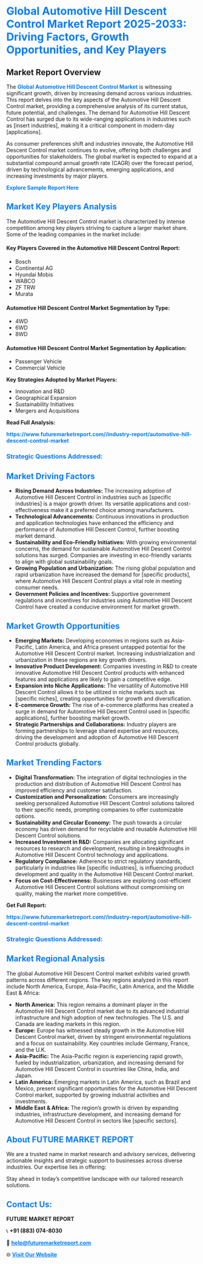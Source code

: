 <h1 style="color: #007BFF;">Global Automotive Hill Descent Control Market Report 2025-2033: Driving Factors, Growth Opportunities, and Key Players</h1>

<section id="overview">
<h2>Market Report Overview</h2>
<p>The <a href="https://www.futuremarketreport.com//industry-report/automotive-hill-descent-control-market" style="color: #007BFF; text-decoration: none;"><strong>Global Automotive Hill Descent Control Market</strong></a> is witnessing significant growth, driven by increasing demand across various industries. This report delves into the key aspects of the Automotive Hill Descent Control market, providing a comprehensive analysis of its current status, future potential, and challenges. The demand for Automotive Hill Descent Control has surged due to its wide-ranging applications in industries such as [insert industries], making it a critical component in modern-day [applications].</p>
<p>As consumer preferences shift and industries innovate, the Automotive Hill Descent Control market continues to evolve, offering both challenges and opportunities for stakeholders. The global market is expected to expand at a substantial compound annual growth rate (CAGR) over the forecast period, driven by technological advancements, emerging applications, and increasing investments by major players.</p>
</section>

<section id="overview">
<p><a href="https://www.futuremarketreport.com//request-sample/reportId=48255" style="color: #007BFF; text-decoration: none;"><strong>Explore Sample Report Here</strong></a></p>
</section>

<section id="key-players">
<h2 style="color: #007BFF;">Market Key Players Analysis</h2>
<p>The Automotive Hill Descent Control market is characterized by intense competition among key players striving to capture a larger market share. Some of the leading companies in the market include:</p>
<h4>Key Players Covered in the Automotive Hill Descent Control Report:</h4>
<ul><li>Bosch</li><li>Continental AG</li><li>Hyundai Mobis</li><li>WABCO</li><li>ZF TRW</li><li>Murata</li></ul>
<h4>Automotive Hill Descent Control Market Segmentation by Type:</h4>
<ul><li>4WD</li><li>6WD</li><li>8WD</li></ul>

<h4>Automotive Hill Descent Control Market Segmentation by Application:</h4>
<ul><li>Passenger Vehicle</li><li>Commercial Vehicle</li></ul>
<p><strong>Key Strategies Adopted by Market Players:</strong></p>
<ul>
<li>Innovation and R&D</li>
<li>Geographical Expansion</li>
<li>Sustainability Initiatives</li>
<li>Mergers and Acquisitions</li>
</ul>
</section>

<section>
<p><strong>Read Full Analysis: </strong></p><a href="https://www.futuremarketreport.com//industry-report/automotive-hill-descent-control-market" style="color: #007BFF; text-decoration: none;"><strong>https://www.futuremarketreport.com//industry-report/automotive-hill-descent-control-market</strong></a>
<h3 style="color: #007BFF;">Strategic Questions Addressed:</h3>
</section>

<section id="driving-factors">
<h2 style="color: #007BFF;">Market Driving Factors</h2>
<ul>
<li><strong>Rising Demand Across Industries:</strong> The increasing adoption of Automotive Hill Descent Control in industries such as [specific industries] is a major growth driver. Its versatile applications and cost-effectiveness make it a preferred choice among manufacturers.</li>
<li><strong>Technological Advancements:</strong> Continuous innovations in production and application technologies have enhanced the efficiency and performance of Automotive Hill Descent Control, further boosting market demand.</li>
<li><strong>Sustainability and Eco-Friendly Initiatives:</strong> With growing environmental concerns, the demand for sustainable Automotive Hill Descent Control solutions has surged. Companies are investing in eco-friendly variants to align with global sustainability goals.</li>
<li><strong>Growing Population and Urbanization:</strong> The rising global population and rapid urbanization have increased the demand for [specific products], where Automotive Hill Descent Control plays a vital role in meeting consumer needs.</li>
<li><strong>Government Policies and Incentives:</strong> Supportive government regulations and incentives for industries using Automotive Hill Descent Control have created a conducive environment for market growth.</li>
</ul>
</section>

<section id="growth-opportunities">
<h2 style="color: #007BFF;">Market Growth Opportunities</h2>
<ul>
<li><strong>Emerging Markets:</strong> Developing economies in regions such as Asia-Pacific, Latin America, and Africa present untapped potential for the Automotive Hill Descent Control market. Increasing industrialization and urbanization in these regions are key growth drivers.</li>
<li><strong>Innovative Product Development:</strong> Companies investing in R&D to create innovative Automotive Hill Descent Control products with enhanced features and applications are likely to gain a competitive edge.</li>
<li><strong>Expansion into Niche Applications:</strong> The versatility of Automotive Hill Descent Control allows it to be utilized in niche markets such as [specific niches], creating opportunities for growth and diversification.</li>
<li><strong>E-commerce Growth:</strong> The rise of e-commerce platforms has created a surge in demand for Automotive Hill Descent Control used in [specific applications], further boosting market growth.</li>
<li><strong>Strategic Partnerships and Collaborations:</strong> Industry players are forming partnerships to leverage shared expertise and resources, driving the development and adoption of Automotive Hill Descent Control products globally.</li>
</ul>
</section>

<section id="trending-factors">
<h2 style="color: #007BFF;">Market Trending Factors</h2>
<ul>
<li><strong>Digital Transformation:</strong> The integration of digital technologies in the production and distribution of Automotive Hill Descent Control has improved efficiency and customer satisfaction.</li>
<li><strong>Customization and Personalization:</strong> Consumers are increasingly seeking personalized Automotive Hill Descent Control solutions tailored to their specific needs, prompting companies to offer customizable options.</li>
<li><strong>Sustainability and Circular Economy:</strong> The push towards a circular economy has driven demand for recyclable and reusable Automotive Hill Descent Control solutions.</li>
<li><strong>Increased Investment in R&D:</strong> Companies are allocating significant resources to research and development, resulting in breakthroughs in Automotive Hill Descent Control technology and applications.</li>
<li><strong>Regulatory Compliance:</strong> Adherence to strict regulatory standards, particularly in industries like [specific industries], is influencing product development and quality in the Automotive Hill Descent Control market.</li>
<li><strong>Focus on Cost-Effectiveness:</strong> Businesses are exploring cost-efficient Automotive Hill Descent Control solutions without compromising on quality, making the market more competitive.</li>
</ul>
</section>

<section>
<p><strong>Get Full Report: </strong></p><a href="https://www.futuremarketreport.com//industry-report/automotive-hill-descent-control-market" style="color: #007BFF; text-decoration: none;"><strong>https://www.futuremarketreport.com//industry-report/automotive-hill-descent-control-market</strong></a>
<h3 style="color: #007BFF;">Strategic Questions Addressed:</h3>
</section>


<section id="regional-analysis">
<h2 style="color: #007BFF;">Market Regional Analysis</h2>
<p>The global Automotive Hill Descent Control market exhibits varied growth patterns across different regions. The key regions analyzed in this report include North America, Europe, Asia-Pacific, Latin America, and the Middle East & Africa:</p>
<ul>
<li><strong>North America:</strong> This region remains a dominant player in the Automotive Hill Descent Control market due to its advanced industrial infrastructure and high adoption of new technologies. The U.S. and Canada are leading markets in this region.</li>
<li><strong>Europe:</strong> Europe has witnessed steady growth in the Automotive Hill Descent Control market, driven by stringent environmental regulations and a focus on sustainability. Key countries include Germany, France, and the U.K.</li>
<li><strong>Asia-Pacific:</strong> The Asia-Pacific region is experiencing rapid growth, fueled by industrialization, urbanization, and increasing demand for Automotive Hill Descent Control in countries like China, India, and Japan.</li>
<li><strong>Latin America:</strong> Emerging markets in Latin America, such as Brazil and Mexico, present significant opportunities for the Automotive Hill Descent Control market, supported by growing industrial activities and investments.</li>
<li><strong>Middle East & Africa:</strong> The region’s growth is driven by expanding industries, infrastructure development, and increasing demand for Automotive Hill Descent Control in sectors like [specific sectors].</li>
</ul>
</section>

<footer>
<h2 style="color: #007BFF;">About FUTURE MARKET REPORT</h2>
<p>We are a trusted name in market research and advisory services, delivering actionable insights and strategic support to businesses across diverse industries. Our expertise lies in offering:</p>

<p>Stay ahead in today’s competitive landscape with our tailored research solutions.</p>

<h2 style="color: #007BFF;">Contact Us:</h2>
<p><strong>FUTURE MARKET REPORT</strong></p>
<p>📞 <strong>+91 (883) 074-8030</strong></p>
<p>📧 <strong><a href="mailto:help@futuremarketreport.com" style="color: #007BFF;">help@futuremarketreport.com</a></strong></p>
<p>🌐 <strong><a href="https://www.futuremarketreport.com/" style="color: #007BFF;">Visit Our Website</a></strong></p>
</footer>